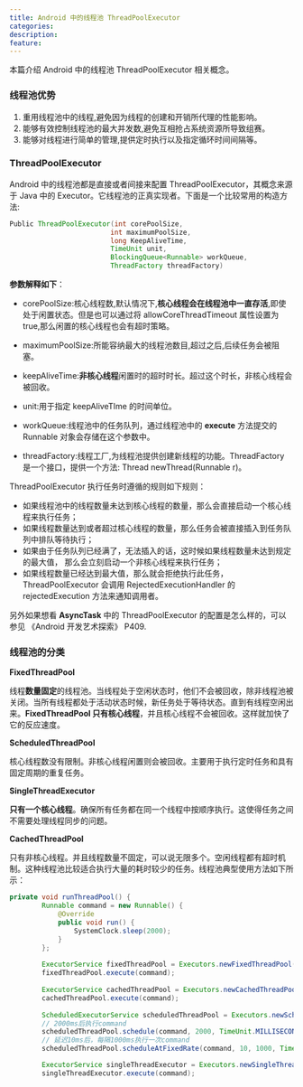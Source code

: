 ```yaml
---
title: Android 中的线程池 ThreadPoolExecutor
categories:
description:
feature:
---
```


本篇介绍 Android 中的线程池 ThreadPoolExecutor 相关概念。

### 线程池优势

1. 重用线程池中的线程,避免因为线程的创建和开销所代理的性能影响。
2. 能够有效控制线程池的最大并发数,避免互相抢占系统资源所导致组赛。
3. 能够对线程进行简单的管理,提供定时执行以及指定循环时间间隔等。

### ThreadPoolExecutor

Android 中的线程池都是直接或者间接来配置 ThreadPoolExecutor，其概念来源于 Java 中的 Executor。它线程池的正真实现者。下面是一个比较常用的构造方法:

```java
Public ThreadPoolExecutor(int corePoolSize,
                         int maximumPoolSize,
                         long KeepAliveTime,
                         TimeUnit unit,
                         BlockingQueue<Runnable> workQueue,
                         ThreadFactory threadFactory)
```

**参数解释如下**：

* corePoolSize:核心线程数,默认情况下,**核心线程会在线程池中一直存活**,即使处于闲置状态。但是也可以通过将 allowCoreThreadTimeout 属性设置为 true,那么闲置的核心线程也会有超时策略。


* maximumPoolSize:所能容纳最大的线程池数目,超过之后,后续任务会被阻塞。


* keepAliveTime:**非核心线程**闲置时的超时时长。超过这个时长，非核心线程会被回收。


* unit:用于指定 keepAliveTIme 的时间单位。


* workQueue:线程池中的任务队列，通过线程池中的 **execute** 方法提交的 Runnable 对象会存储在这个参数中。


* threadFactory:线程工厂,为线程池提供创建新线程的功能。ThreadFactory 是一个接口，提供一个方法: Thread newThread(Runnable r)。

ThreadPoolExecutor 执行任务时遵循的规则如下规则：

* 如果线程池中的线程数量未达到核心线程的数量，那么会直接启动一个核心线程来执行任务；
* 如果线程数量达到或者超过核心线程的数量，那么任务会被直接插入到任务队列中排队等待执行；
* 如果由于任务队列已经满了，无法插入的话，这时候如果线程数量未达到规定的最大值， 那么会立刻启动一个非核心线程来执行任务；
* 如果线程数量已经达到最大值，那么就会拒绝执行此任务，ThreadPoolExecutor 会调用 RejectedExecutionHandler 的 rejectedExecution 方法来通知调用者。

另外如果想看 **AsyncTask** 中的 ThreadPoolExecutor 的配置是怎么样的，可以参见 《Android 开发艺术探索》 P409.

### 线程池的分类

**FixedThreadPool**

线程**数量固定**的线程池。当线程处于空闲状态时，他们不会被回收，除非线程池被关闭。当所有线程都处于活动状态时候，新任务处于等待状态。直到有线程空闲出来。**FixedThreadPool 只有核心线程**，并且核心线程不会被回收。这样就加快了它的反应速度。

**ScheduledThreadPool**

核心线程数没有限制。非核心线程闲置则会被回收。主要用于执行定时任务和具有固定周期的重复任务。

**SingleThreadExecutor**

**只有一个核心线程**。确保所有任务都在同一个线程中按顺序执行。这使得任务之间不需要处理线程同步的问题。

**CachedThreadPool**

只有非核心线程。并且线程数量不固定，可以说无限多个。空闲线程都有超时机制。这种线程池比较适合执行大量的耗时较少的任务。线程池典型使用方法如下所示：

``` java
private void runThreadPool() {
        Runnable command = new Runnable() {
            @Override
            public void run() {
                SystemClock.sleep(2000);
            }
        };
		
        ExecutorService fixedThreadPool = Executors.newFixedThreadPool(4);
        fixedThreadPool.execute(command);
        
        ExecutorService cachedThreadPool = Executors.newCachedThreadPool();
        cachedThreadPool.execute(command);
        
        ScheduledExecutorService scheduledThreadPool = Executors.newScheduledThreadPool(4);
        // 2000ms后执行command
        scheduledThreadPool.schedule(command, 2000, TimeUnit.MILLISECONDS);
        // 延迟10ms后，每隔1000ms执行一次command
        scheduledThreadPool.scheduleAtFixedRate(command, 10, 1000, TimeUnit.MILLISECONDS);

        ExecutorService singleThreadExecutor = Executors.newSingleThreadExecutor();
        singleThreadExecutor.execute(command);
```

